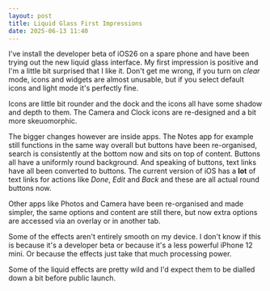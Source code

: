 ```yaml
---
layout: post
title: Liquid Glass First Impressions
date: 2025-06-13 11:40
---
```

I've install the developer beta of iOS26 on a spare phone and have been trying out the new liquid glass interface.  My first impression is positive and I'm a little bit surprised that I like it.  Don't get me wrong, if you turn on *clear* mode, icons and widgets are almost unusable, but if you select default icons and light mode it's perfectly fine.

Icons are little bit rounder and the dock and the icons all have some shadow and depth to them.  The Camera and Clock icons are re-designed and a bit more skeuomorphic.

The bigger changes however are inside apps.  The Notes app for example still functions in the same way overall but buttons have been re-organised, search is consistently at the bottom now and sits on top of content.  Buttons all have a uniformly round background.  And speaking of buttons, text links have all been converted to buttons.  The current version of iOS has a **lot** of text links for actions like *Done*, *Edit* and *Back* and these are all actual round buttons now. 

Other apps like Photos and Camera have been re-organised and made simpler, the same options and content are still there, but now extra options are accessed via an overlay or in another tab.

Some of the effects aren't entirely smooth on my device.  I don't know if this is because it's a developer beta or because it's a less powerful iPhone 12 mini.  Or because the effects just take that much processing power.

Some of the liquid effects are pretty wild and I'd expect them to be dialled down a bit before public launch.